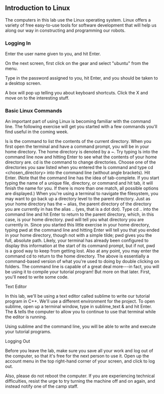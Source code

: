 ## Introduction to Linux

The computers in this lab use the Linux operating system. Linux offers a variety of free easy-to-use tools for software development that will help us along our way in constructing and programming our robots.

### Logging In

Enter the user name given to you, and hit Enter.

On the next screen, first click on the gear and select "ubuntu" from the menu.

Type in the password assigned to you, hit Enter, and you should be taken to a desktop screen.

A box will pop up telling you about keyboard shortcuts. Click the X and move on to the interesting stuff.

### Basic Linux Commands

An important part of using Linux is becoming familiar with the command line. The following exercise will get you started with a few commands you'll find useful in the coming week.

ls is the command to list the contents of the current directory. When you first open the terminal and have a command prompt, you will be in your home directory. The home directory is denoted by a ~. Try typing ls into the command line now and hitting Enter to see what the contents of your home directory are.
cd is the command to change directories. Choose one of the directories you saw listed when you entered the ls command and type cd <chosen_directory> into the command line (without angle brackets). Hit Enter.
(Note that the command line has the idea of tab-complete. If you start typing the name of a unique file, directory, or command and hit tab, it will finish the name for you. If there is more than one match, all possible options are displayed.)
When you're using a terminal to navigate the filesystem, you may want to go back up a directory level to the parent directory. Just as your home directory has the ~ alias, the parent directory of the directory you are currently in has the alias .. (yes, that is a dot dot). Type cd .. into the command line and hit Enter to return to the parent directory, which, in this case, is your home directory.
pwd will tell you what directory you are currently in. Since you started this little exercise in your home directory, typing pwd at the command line and hitting Enter will tell you that you ended in your home directory, though not with a simple tilde; pwd gives you the full, absolute path. Likely, your terminal has already been configured to display this information at the start of its command prompt, but if not, pwd is a good way to keep from getting lost. Also at any point, you may enter the command cd to return to the home directory.
The above is essentially a command-based version of what you're used to doing by double clicking on folders. The command line is capable of a great deal more---in fact, you will be using it to compile your tutorial program! But more on that later. First, you'll need to write some code.

Text Editor

In this lab, we'll be using a text editor called sublime to write our tutorial program in C++. We'll use a different environment for the project. To open sublime, open up a terminal window, type in sublime_text & and hit Enter. The & tells the computer to allow you to continue to use that terminal while the editor is running.

Using sublime and the command line, you will be able to write and execute your tutorial programs.

Logging Out

Before you leave the lab, make sure you save all your work and log out of the computer, so that it's free for the next person to use it. Open up the account menu in the top right-hand corner of your screen, and click to log out.

Also, please do not reboot the computer. If you are experiencing technical difficulties, resist the urge to try turning the machine off and on again, and instead notify one of the camp staff.
